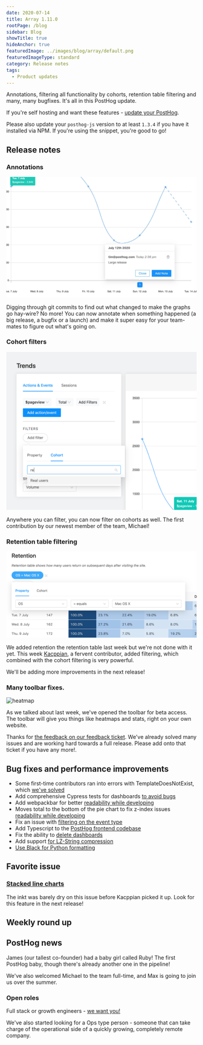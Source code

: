 ```yaml
---
date: 2020-07-14
title: Array 1.11.0
rootPage: /blog
sidebar: Blog
showTitle: true
hideAnchor: true
featuredImage: ../images/blog/array/default.png
featuredImageType: standard
category: Release notes
tags:
  - Product updates
---
```



Annotations, filtering all functionality by cohorts, retention table filtering and many, many bugfixes. It's all in this PostHog update.

If you're self hosting and want these features - [update your PostHog](/docs/runbook/upgrading-posthog).

Please also update your `posthog-js` version to at least `1.3.4` if you have it installed via NPM. If you're using the snippet, you're good to go!  

## Release notes

### Annotations

![](../images/annotations.png)

Digging through git commits to find out what changed to make the graphs go hay-wire? No more! You can now annotate when something happened (a big release, a bugfix or a launch) and make it super easy for your team-mates to figure out what's going on.

### Cohort filters

![](../images/cohort-filter.png)

Anywhere you can filter, you can now filter on cohorts as well. The first contribution by our newest member of the team, Michael!

### Retention table filtering


![](../images/retention-filter.png)

We added retention the retention table last week but we're not done with it yet. This week [Kacppian](https://github.com/Kacppian), a fervent contributor, added filtering, which combined with the cohort filtering is very powerful.

We'll be adding more improvements in the next release!

### Many toolbar fixes.

![heatmap](../images/casts/heatmap.gif)

As we talked about last week, we've opened the toolbar for beta access. The toolbar will give you things like heatmaps and stats, right on your own website.

Thanks for [the feedback on our feedback ticket](https://github.com/PostHog/posthog/issues/1129). We've already solved many issues and are working hard towards a full release. Please add onto that ticket if you have any more!.


## Bug fixes and performance improvements

* Some first-time contributors ran into errors with TemplateDoesNotExist, which [we've solved](https://github.com/PostHog/posthog/pull/1200)
* Add comprehensive Cypress tests for dashboards [to avoid bugs](https://github.com/PostHog/posthog/pull/1171)
* Add webpackbar for better [readability while developing](https://github.com/PostHog/posthog/pull/1185)
* Moves total to the bottom of the pie chart to fix z-index issues [readability while developing](https://github.com/PostHog/posthog/pull/1179)
* Fix an issue with [filtering on the event type](https://github.com/PostHog/posthog/pull/1168)
* Add Typescript to the [PostHog frontend codebase](https://github.com/PostHog/posthog/pull/1157)
* Fix the ability to [delete dashboards](https://github.com/PostHog/posthog/pull/1152)
* Add support [for LZ-String compression](https://github.com/PostHog/posthog/pull/1058)
* [Use Black for Python formatting](https://github.com/PostHog/posthog/pull/1136)

## Favorite issue

### [Stacked line charts](https://github.com/PostHog/posthog/issues/1167)

The inkt was barely dry on this issue before Kacppian picked it up. Look for this feature in the next release!

## Weekly round up


## PostHog news

James (our tallest co-founder) had a baby girl called Ruby! The first PostHog baby, though there's already another one in the pipeline!

We've also welcomed Michael to the team full-time, and Max is going to join us over the summer.

### Open roles

Full stack or growth engineers - [we want you!](https://posthog.com/careers)

We've also started looking for a Ops type person - someone that can take charge of the operational side of a quickly growing, completely remote company.

<ArrayCTA />
